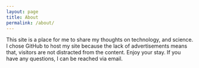 ```yaml
---
layout: page
title: About
permalink: /about/
---
```


This site is a place for me to share my thoughts on technology, and science. I chose GitHub to host my site because the lack
of advertisements means that, visitors are not distracted from the content. Enjoy your stay. If you have any questions, I can be reached via email.